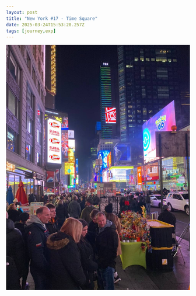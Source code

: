```yaml
---
layout: post
title: "New York #17 - Time Square"
date: 2025-03-24T15:53:20.257Z
tags: [journey,exp]
---
```


![New York #17 - Time Square](/assets/images/2025-03-24-image155320.png)

